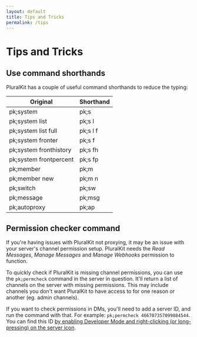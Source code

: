 ```yaml
---
layout: default
title: Tips and Tricks
permalink: /tips
---
```


# Tips and Tricks

## Use command shorthands
PluralKit has a couple of useful command shorthands to reduce the typing:

|Original|Shorthand|
|---|---|
|pk;system|pk;s|
|pk;system list|pk;s l|
|pk;system list full|pk;s l f|
|pk;system fronter|pk;s f|
|pk;system fronthistory|pk;s fh|
|pk;system frontpercent|pk;s fp|
|pk;member|pk;m|
|pk;member new|pk;m n|
|pk;switch|pk;sw|
|pk;message|pk;msg|
|pk;autoproxy|pk;ap|

## Permission checker command
If you're having issues with PluralKit not proxying, it may be an issue with your server's channel permission setup.
PluralKit needs the *Read Messages*, *Manage Messages* and *Manage Webhooks* permission to function.

To quickly check if PluralKit is missing channel permissions, you can use the `pk;permcheck` command in the server
in question. It'll return a list of channels on the server with missing permissions. This may include channels
you don't want PluralKit to have access to for one reason or another (eg. admin channels).

If you want to check permissions in DMs, you'll need to add a server ID, and run the command with that.
For example: `pk;permcheck 466707357099884544`. You can find this ID
[by enabling Developer Mode and right-clicking (or long-pressing) on the server icon](https://discordia.me/developer-mode).